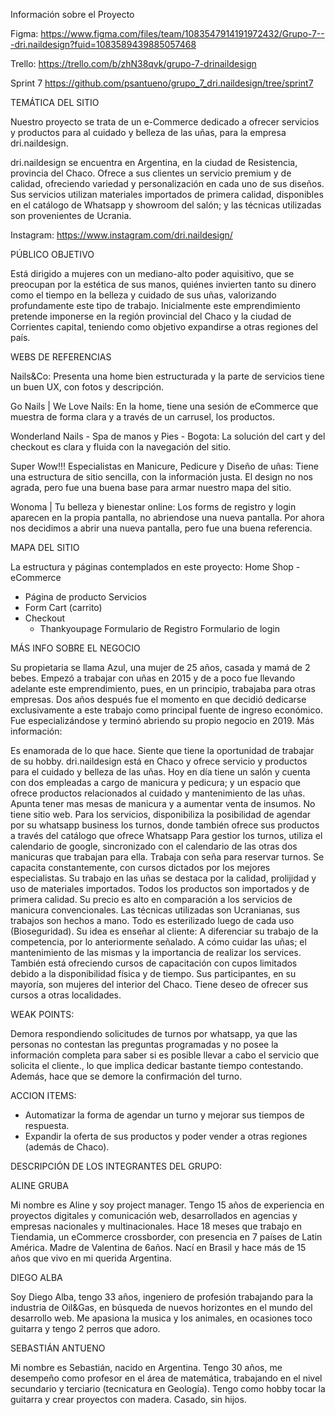 Información sobre el Proyecto

Figma: https://www.figma.com/files/team/1083547914191972432/Grupo-7---dri.naildesign?fuid=1083589439885057468

Trello: https://trello.com/b/zhN38qvk/grupo-7-drinaildesign

Sprint 7 https://github.com/psantueno/grupo_7_dri.naildesign/tree/sprint7

TEMÁTICA DEL SITIO

Nuestro proyecto se trata de un e-Commerce dedicado a ofrecer servicios y productos para al cuidado y belleza de las uñas, para la empresa dri.naildesign.  

dri.naildesign se encuentra en Argentina, en la ciudad de Resistencia, provincia del Chaco.
Ofrece a sus clientes un servicio premium y de calidad, ofreciendo variedad y personalización en cada uno de sus diseños. Sus servicios utilizan materiales importados de primera calidad, disponibles en el catálogo de Whatsapp y showroom del salón; y las técnicas utilizadas son provenientes de Ucrania.

Instagram: https://www.instagram.com/dri.naildesign/

PÚBLICO OBJETIVO

Está dirigido a mujeres con un mediano-alto poder aquisitivo, que se preocupan por la estética de sus manos, quiénes invierten tanto su dinero como el tiempo en la belleza y cuidado de sus uñas, valorizando profundamente este tipo de trabajo. Inicialmente este emprendimiento pretende imponerse en la región provincial del Chaco y la ciudad de Corrientes capital, teniendo como objetivo expandirse a otras regiones del país.

WEBS DE REFERENCIAS

Nails&Co: Presenta una home bien estructurada y la parte de servicios tiene un buen UX, con fotos y descripción.

Go Nails | We Love Nails: En la home, tiene una sesión de eCommerce que muestra de forma clara y a través de un carrusel, los productos.

Wonderland Nails - Spa de manos y Pies - Bogota: La solución del cart y del checkout es clara y fluida con la navegación del sitio.

Super Wow!!! Especialistas en Manicure, Pedicure y Diseño de uñas: Tiene una estructura de sitio sencilla, con la información justa. El design no nos agrada, pero fue una buena base para armar nuestro mapa del sitio.

Wonoma | Tu belleza y bienestar online: Los forms de registro y login aparecen en la propia pantalla, no abriendose una nueva pantalla. Por ahora nos decidimos a abrir una nueva pantalla, pero fue una buena referencia.

MAPA DEL SITIO

La estructura y páginas contemplados en este proyecto:
Home
Shop - eCommerce
  - Página de producto
Servicios
  - Form
Cart (carrito)
  - Checkout
     - Thankyoupage
Formulario de Registro
Formulario de login

MÁS INFO SOBRE EL NEGOCIO

Su propietaria se llama Azul, una mujer de 25 años, casada y mamá de 2 bebes. Empezó a trabajar con uñas en 2015 y de a poco fue llevando adelante este emprendimiento, pues, en un principio, trabajaba para otras empresas. Dos años después fue el momento en que decidió dedicarse exclusivamente a este trabajo como principal fuente de ingreso económico. Fue especializándose y terminó abriendo su propio negocio en 2019. Más información:

Es enamorada de lo que hace. Siente que tiene la oportunidad de trabajar de su hobby.
dri.naildesign está en Chaco y ofrece servicio y productos para el cuidado y belleza de las uñas. 
Hoy en día tiene un salón y cuenta con dos empleadas a cargo de manicura y pedicura; y un espacio que ofrece productos relacionados al cuidado y mantenimiento de las uñas. Apunta tener mas mesas de manicura y a aumentar venta de insumos.
No tiene sitio web. Para los servicios, disponibiliza la posibilidad de agendar por su whatsapp business los turnos, donde también ofrece sus productos a través del catálogo que ofrece Whatsapp
Para gestior los turnos, utiliza el calendario de google, sincronizado con el calendario de las otras dos manicuras que trabajan para ella.
Trabaja con seña para reservar turnos. 
Se capacita constantemente, con cursos dictados por los mejores especialistas.
Su trabajo en las uñas se destaca por la calidad, prolijidad y uso de materiales importados. 
Todos los productos son importados y de primera calidad. 
Su precio es alto en comparación a los servicios de manicura convencionales.
Las técnicas utilizadas son Ucranianas, sus trabajos son hechos a mano. Todo es esterilizado luego de cada uso (Bioseguridad).
Su idea es enseñar al cliente:
A diferenciar su trabajo de la competencia, por lo anteriormente señalado.
A cómo cuidar las uñas; el mantenimiento de las mismas y la importancia de realizar los services.
También está ofreciendo cursos de capacitación con cupos limitados debido a la disponibilidad física y de tiempo. Sus participantes, en su mayoría, son mujeres del interior del Chaco. Tiene deseo de ofrecer sus cursos a otras localidades.

WEAK POINTS:

Demora respondiendo solicitudes de turnos por whatsapp, ya que las personas no contestan las preguntas programadas y no posee la información completa para saber si es posible llevar a cabo el servicio que solicita el cliente., lo que implica dedicar bastante tiempo contestando. Además, hace que se demore la confirmación del turno. 

ACCION ITEMS:

- Automatizar la forma de agendar un turno y mejorar sus tiempos de respuesta.
- Expandir la oferta de sus productos y poder vender a otras regiones (además de Chaco).

DESCRIPCIÓN DE LOS INTEGRANTES DEL GRUPO: 

ALINE GRUBA

Mi nombre es Aline y soy project manager. Tengo 15 años de experiencia en proyectos digitales y comunicación web, desarrollados en agencias y empresas nacionales y multinacionales. Hace 18 meses que trabajo en Tiendamia, un eCommerce crossborder, con presencia en 7 países de Latin América. Madre de Valentina de 6años. Nací en Brasil y hace más de 15 años que vivo en mi querida Argentina.

DIEGO ALBA

Soy Diego Alba, tengo 33 años, ingeniero de profesión trabajando para la industria de Oil&Gas, en búsqueda de nuevos horizontes en el mundo del desarrollo web. Me apasiona la musica y los animales, en ocasiones toco guitarra y tengo 2 perros que adoro.

SEBASTIÁN ANTUENO

Mi nombre es Sebastián, nacido en Argentina. Tengo 30 años, me desempeño como profesor en el área de matemática, trabajando en el nivel secundario y terciario (tecnicatura en Geología). Tengo como hobby tocar la guitarra y crear proyectos con madera. Casado, sin hijos. 




